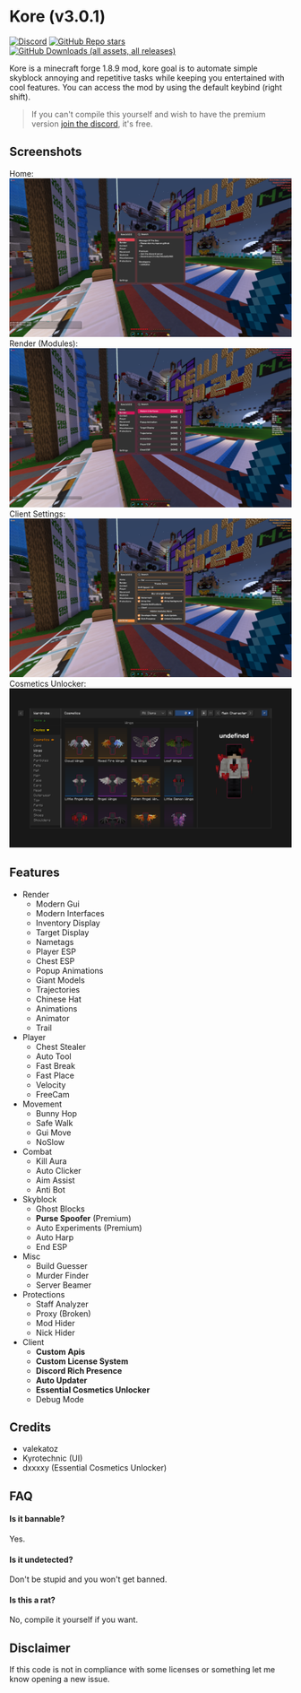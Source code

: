 # Kore (v3.0.1)

[![Discord](https://img.shields.io/discord/1196891678284460053?style=for-the-badge&logo=discord&label=discord&color=9089DA)](https://discord.gg/H4x6eFp9KR)
[![GitHub Repo stars](https://img.shields.io/github/stars/valekatoz/Kore?style=for-the-badge&label=stargazers&logo=esea&logoColor=FFA500&color=FFFF66)](https://github.com/valekatoz/KoreForge)
[![GitHub Downloads (all assets, all releases)](https://img.shields.io/github/downloads/valekatoz/KoreForge/total?style=for-the-badge&logo=github&label=downloads&color=32CD32)](https://github.com/valekatoz/Kore/releases)

Kore is a minecraft forge 1.8.9 mod, kore goal is to automate simple skyblock annoying and repetitive tasks while keeping you entertained with cool features. 
You can access the mod by using the default keybind (right shift).

> If you can't compile this yourself and wish to have the premium version [join the discord](https://discord.com/invite/H4x6eFp9KR), it's free.

## Screenshots
Home:
![Home](assets/screenshots/home.png)
Render (Modules):
![Render](assets/screenshots/render.png)
Client Settings:
![Settings](assets/screenshots/settings.png)
Cosmetics Unlocker:
![Cosmetics Unlocker](assets/screenshots/cosmetics.png)

## Features

- Render
  - Modern Gui
  - Modern Interfaces
  - Inventory Display
  - Target Display
  - Nametags
  - Player ESP
  - Chest ESP
  - Popup Animations
  - Giant Models
  - Trajectories
  - Chinese Hat
  - Animations
  - Animator
  - Trail
- Player
  - Chest Stealer
  - Auto Tool
  - Fast Break
  - Fast Place
  - Velocity
  - FreeCam
- Movement
  - Bunny Hop
  - Safe Walk
  - Gui Move
  - NoSlow
- Combat
  - Kill Aura
  - Auto Clicker
  - Aim Assist
  - Anti Bot
- Skyblock
  - Ghost Blocks
  - **Purse Spoofer** (Premium)
  - Auto Experiments (Premium)
  - Auto Harp
  - End ESP
- Misc
  - Build Guesser
  - Murder Finder
  - Server Beamer
- Protections
  - Staff Analyzer
  - Proxy (Broken)
  - Mod Hider
  - Nick Hider
- Client
  - **Custom Apis**
  - **Custom License System**
  - **Discord Rich Presence**
  - **Auto Updater**
  - **Essential Cosmetics Unlocker**
  - Debug Mode

## Credits

- valekatoz
- Kyrotechnic (UI)
- dxxxxy (Essential Cosmetics Unlocker)

## FAQ

#### Is it bannable?

Yes.

#### Is it undetected?

Don't be stupid and you won't get banned.

#### Is this a rat?

No, compile it yourself if you want.

## Disclaimer
If this code is not in compliance with some licenses or something let me know opening a new issue.

